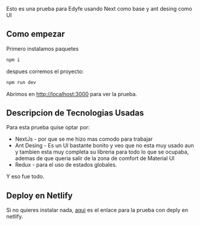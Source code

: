 Esto es una prueba para Edyfe usando Next como base y ant desing como UI

## Como empezar

Primero instalamos paquetes
```bash
npm i 
```
despues corremos el proyecto:

```bash
npm run dev
```

Abrimos en [http://localhost:3000](http://localhost:3000) para ver la prueba.


## Descripcion de Tecnologias Usadas

Para esta prueba quise optar por:

- NextJs - por que se me hizo mas comodo para trabajar 
- Ant Desing - Es un UI bastante bonito y veo que no esta muy usado aun y tambien esta muy completa su libreria para todo lo que se ocupaba, ademas de que queria salir de la zona de comfort de Material UI
- Redux -  para el uso de estados globales.

Y eso fue todo.

## Deploy en Netlify

Si no quieres instalar nada, [aqui](https://pruebaedyfe.netlify.app/) es el enlace para la prueba con deply en netlify.
